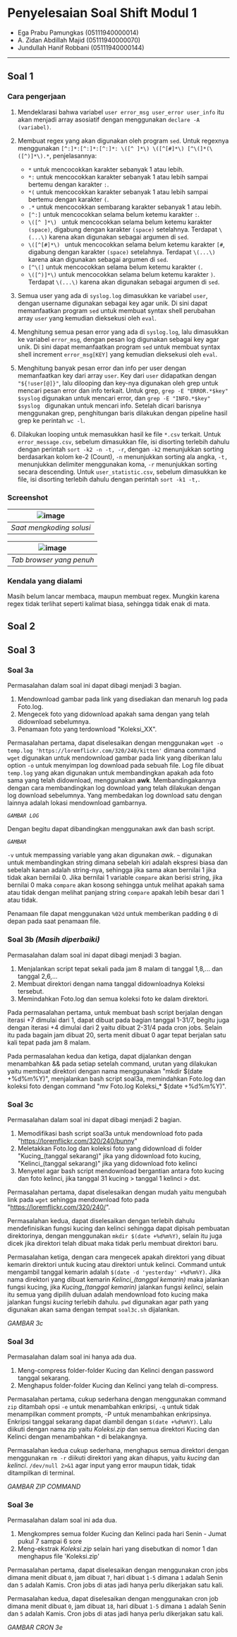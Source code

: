 # Penyelesaian Soal Shift Modul 1

- Ega Prabu Pamungkas (05111940000014)
- A. Zidan Abdillah Majid (05111940000070)
- Jundullah Hanif Robbani (05111940000144)

-------------------------------------------
## Soal 1
### Cara pengerjaan
1. Mendeklarasi bahwa variabel `user error_msg user_error user_info` itu akan menjadi array asosiatif dengan menggunakan `declare -A (variabel)`.
1. Membuat regex yang akan digunakan oleh program `sed`.  Untuk regexnya menggunakan `[^:]*:[^:]*:[^:]*: \([^ ]*\) \([^[#]*\) [^\(]*(\([^)]*\).*`, penjelasannya:

    - `*` untuk mencocokkan karakter sebanyak 1 atau lebih.
    - `*:` untuk mencocokkan karakter sebanyak 1 atau lebih sampai bertemu dengan karakter `:`.
    - `*(` untuk mencocokkan karakter sebanyak 1 atau lebih sampai bertemu dengan karakter `(`.
    - `.*` untuk mencocokkan sembarang karakter sebanyak 1 atau lebih.
    - `[^:]` untuk mencocokkan selama belum ketemu karakter `:`.
    - `\([^ ]*\) ` untuk mencocokkan selama belum ketemu karakter `(space)`, digabung dengan karakter `(space)` setelahnya. Terdapat `\(...\)` karena akan digunakan sebagai argumen di `sed`.
    - `\([^[#]*\) ` untuk mencocokkan selama belum ketemu karakter `[#`, digabung dengan karakter `(space)` setelahnya. Terdapat `\(...\)` karena akan digunakan sebagai argumen di `sed`.
    - `[^\(]` untuk mencocokkan selama belum ketemu karakter `(`.
    - `\([^)]*\)` untuk mencocokkan selama belum ketemu karakter `)`. Terdapat `\(...\)` karena akan digunakan sebagai argumen di `sed`.

1. Semua user yang ada di `syslog.log` dimasukkan ke variabel `user`, dengan username digunakan sebagai key agar unik. Di sini dapat memanfaatkan program `sed` untuk membuat syntax shell perubahan array `user` yang kemudian dieksekusi oleh `eval`.
1. Menghitung semua pesan error yang ada di `syslog.log`, lalu dimasukkan ke variabel `error_msg`, dengan pesan log digunakan sebagai key agar unik. Di sini dapat memanfaatkan program `sed` untuk membuat syntax shell increment `error_msg[KEY]` yang kemudian dieksekusi oleh `eval`.
1. Menghitung banyak pesan error dan info per user dengan memanfaatkan key dari array `user`. Key dari `user` didapatkan dengan `"${!user[@]}"`, lalu dilooping dan key-nya digunakan oleh grep untuk mencari pesan error dan info terkait. Untuk grep, `grep -E "ERROR.*$key" $syslog` digunakan untuk mencari error, dan `grep -E "INFO.*$key" $syslog ` digunakan untuk mencari info. Setelah dicari barisnya menggunakan grep, penghitungan baris dilakukan dengan pipeline hasil grep ke perintah `wc -l`.
1. Dilakukan looping untuk memasukkan hasil ke file `*.csv` terkait. Untuk `error_message.csv`, sebelum dimasukkan file, isi disorting terlebih dahulu dengan perintah `sort -k2 -n -t, -r`, dengan `-k2` menunjukkan sorting berdasarkan kolom ke-2 (Count), `-n` menunjukkan sorting ala angka, `-t,` menunjukkan delimiter menggunakan koma, `-r` menunjukkan sorting secara descending. Untuk `user_statistic.csv`, sebelum dimasukkan ke file, isi disorting terlebih dahulu dengan perintah `sort -k1 -t,`.
### Screenshot
| ![image](https://user-images.githubusercontent.com/40772378/112722246-e652e700-8f3a-11eb-8074-a36014c5ffdf.png) | 
|:--:| 
| *Saat mengkoding solusi* |

| ![image](https://user-images.githubusercontent.com/40772378/112722257-f965b700-8f3a-11eb-8c16-d3fb580b67a3.png) | 
|:--:| 
| *Tab browser yang penuh* |

### Kendala yang dialami
Masih belum lancar membaca, maupun membuat regex. Mungkin karena regex tidak terlihat seperti kalimat biasa, sehingga tidak enak di mata.
## Soal 2

## Soal 3
### Soal 3a
Permasalahan dalam soal ini dapat dibagi menjadi 3 bagian.
1. Mendownload gambar pada link yang disediakan dan menaruh log pada Foto.log.
2. Mengecek foto yang didownload apakah sama dengan yang telah didownload sebelumnya.
3. Penamaan foto yang terdownload "Koleksi_XX".

Permasalahan pertama, dapat diselesaikan dengan menggunakan `wget -o temp.log 'https://loremflickr.com/320/240/kitten'` dimana command `wget` digunakan untuk mendownload gambar pada link yang diberikan lalu option `-o` untuk menyimpan log download pada sebuah file. Log file dibuat `temp.log` yang akan digunakan untuk membandingkan apakah ada foto sama yang telah didownload, menggunakan **awk**. Membandingakannya dengan cara membandingkan log download yang telah dilakukan dengan log download sebelumnya. Yang membedakan log download satu dengan lainnya adalah lokasi mendownload gambarnya.

*`GAMBAR LOG`*

Dengan begitu dapat dibandingkan menggunakan awk dan bash script.

*`GAMBAR`*

`-v` untuk mempassing variable yang akan digunakan *awk*. `~` digunakan untuk membandingkan string dimana sebelah kiri adalah ekspresi biasa dan sebelah kanan adalah string-nya, sehingga jika sama akan bernilai 1 jika tidak akan bernilai 0. Jika bernilai 1 variable `compare` akan berisi string, jika bernilai 0 maka `compare` akan kosong sehingga untuk melihat apakah sama atau tidak dengan melihat panjang string `compare` apakah lebih besar dari 1 atau tidak.

Penamaan file dapat menggunakan `%02d` untuk memberikan padding `0` di depan pada saat penamaan file.

### Soal 3b *(Masih diperbaiki)*
Permasalahan dalam soal ini dapat dibagi menjadi 3 bagian.
1. Menjalankan script tepat sekali pada jam 8 malam di tanggal 1,8,... dan tanggal 2,6,...
2. Membuat direktori dengan nama tanggal didownloadnya Koleksi tersebut.
3. Memindahkan Foto.log dan semua koleksi foto ke dalam direktori.

Pada permasalahan pertama, untuk membuat bash script berjalan dengan iterasi +7 dimulai dari 1, dapat dibuat pada bagian tanggal 1-31/7, begitu juga dengan iterasi +4 dimulai dari 2 yaitu dibuat 2-31/4 pada cron jobs. Selain itu pada bagain jam dibuat 20, serta menit dibuat 0 agar tepat berjalan satu kali tepat pada jam 8 malam.

Pada permasalahan kedua dan ketiga, dapat dijalankan dengan menambahkan && pada setiap setelah command, urutan yang dilakukan yaitu membuat direktori dengan nama menggunakan "mkdir $(date +%d%m%Y)", menjalankan bash script soal3a, memindahkan Foto.log dan koleksi foto dengan command "mv Foto.log Koleksi_* $(date +%d%m%Y)".

### Soal 3c
Permasalahan dalam soal ini dapat dibagi menjadi 2 bagian.
1. Memodifikasi bash script soal3a untuk mendownload foto pada "https://loremflickr.com/320/240/bunny"
2. Meletakkan Foto.log dan koleksi foto yang didownload di folder "Kucing_(tanggal sekarang)" jika yang didownload foto kucing, "Kelinci_(tanggal sekarang)" jika yang didownload foto kelinci
3. Menyetel agar bash script mendownload bergantian antara foto kucing dan foto kelinci, jika tanggal 31 kucing > tanggal 1 kelinci > dst.

Permasalahan pertama, dapat diselesaikan dengan mudah yaitu mengubah link pada `wget` sehingga mendownload foto pada "https://loremflickr.com/320/240/".

Permasalahan kedua, dapat diselesaikan dengan terlebih dahulu mendefinisikan fungsi kucing dan kelinci sehingga dapat dipisah pembuatan direktorinya, dengan menggunakan `mkdir $(date +%d%m%Y)`, selain itu juga dicek jika direktori telah dibuat maka tidak perlu membuat direktori baru.

Permasalahan ketiga, dengan cara mengecek apakah direktori yang dibuat kemarin direktori untuk kucing atau direktori untuk kelinci. Command untuk mengambil tanggal kemarin adalah `$(date -d 'yesterday' +%d%m%Y)`. Jika nama direktori yang dibuat kemarin *Kelinci_(tanggal kemarin)* maka jalankan fungsi kucing, jika *Kucing_(tanggal kemarin)* jalankan fungsi *kelinci*, selain itu semua yang dipilih duluan adalah mendownload foto kucing maka jalankan fungsi *kucing* terlebih dahulu. `pwd` digunakan agar path yang digunakan akan sama dengan tempat `soal3c.sh` dijalankan.

*GAMBAR 3c*

### Soal 3d
Permasalahan dalam soal ini hanya ada dua.
1. Meng-compress folder-folder Kucing dan Kelinci dengan password tanggal sekarang.
2. Menghapus folder-folder Kucing dan Kelinci yang telah di-compress.

Permasalahan pertama, cukup sederhana dengan menggunakan command `zip` ditambah opsi `-e` untuk menambahkan enkripsi, `-q` untuk tidak menampilkan comment prompts, -P untuk menambahkan enkripsinya. Enkripsi tanggal sekarang dapat diambil dengan `$(date +%d%m%Y)`. Lalu diikuti dengan nama zip yaitu *Koleksi.zip* dan semua direktori Kucing dan Kelinci dengan menambahkan `*` di belakangnya. 

Permasalahan kedua cukup sederhana, menghapus semua direktori dengan menggunakan `rm -r` diikuti direktori yang akan dihapus, yaitu *kucing* dan *kelinci*. ` /dev/null 2>&1 ` agar input yang error maupun tidak, tidak ditampilkan di terminal. 

*GAMBAR ZIP COMMAND*

### Soal 3e
Permasalahan dalam soal ini ada dua.
1. Mengkompres semua folder Kucing dan Kelinci pada hari Senin - Jumat pukul 7 sampai 6 sore
2. Meng-ekstrak *Koleksi.zip* selain hari yang disebutkan di nomor 1 dan menghapus file 'Koleksi.zip'

Permasalahan pertama, dapat diselesaikan dengan menggunakan cron jobs dimana menit dibuat `0`, jam dibuat `7`, hari dibuat `1-5` dimana `1` adalah Senin dan `5` adalah Kamis. Cron jobs di atas jadi hanya perlu dikerjakan satu kali.

Permasalahan kedua, dapat diselesaikan dengan menggunakan cron job dimana menit dibuat `0`, jam dibuat `18`, hari dibuat `1-5` dimana `1` adalah Senin dan `5` adalah Kamis. Cron jobs di atas jadi hanya perlu dikerjakan satu kali.

*GAMBAR CRON 3e*
